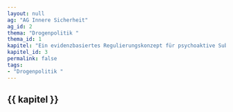 ```yaml
---
layout: null
ag: "AG Innere Sicherheit"
ag_id: 2
thema: "Drogenpolitik "
thema_id: 1
kapitel: "Ein evidenzbasiertes Regulierungskonzept für psychoaktive Substanzen"
kapitel_id: 3
permalink: false
tags:
- "Drogenpolitik "
---
```


## {{ kapitel }}
